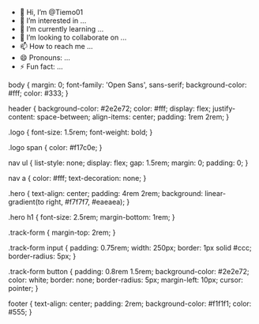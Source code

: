 - 👋 Hi, I’m @Tiemo01
- 👀 I’m interested in ...
- 🌱 I’m currently learning ...
- 💞️ I’m looking to collaborate on ...
- 📫 How to reach me ...
- 😄 Pronouns: ...
- ⚡ Fun fact: ...

<!---
Tiemo01/Tiemo01 is a ✨ special ✨ repository because its `README.md` (this file) appears on your GitHub profile.
You can click the Preview link to take a look at your changes.
--->
body {
  margin: 0;
  font-family: 'Open Sans', sans-serif;
  background-color: #fff;
  color: #333;
}

header {
  background-color: #2e2e72;
  color: #fff;
  display: flex;
  justify-content: space-between;
  align-items: center;
  padding: 1rem 2rem;
}

.logo {
  font-size: 1.5rem;
  font-weight: bold;
}

.logo span {
  color: #f17c0e;
}

nav ul {
  list-style: none;
  display: flex;
  gap: 1.5rem;
  margin: 0;
  padding: 0;
}

nav a {
  color: #fff;
  text-decoration: none;
}

.hero {
  text-align: center;
  padding: 4rem 2rem;
  background: linear-gradient(to right, #f7f7f7, #eaeaea);
}

.hero h1 {
  font-size: 2.5rem;
  margin-bottom: 1rem;
}

.track-form {
  margin-top: 2rem;
}

.track-form input {
  padding: 0.75rem;
  width: 250px;
  border: 1px solid #ccc;
  border-radius: 5px;
}

.track-form button {
  padding: 0.8rem 1.5rem;
  background-color: #2e2e72;
  color: white;
  border: none;
  border-radius: 5px;
  margin-left: 10px;
  cursor: pointer;
}

footer {
  text-align: center;
  padding: 2rem;
  background-color: #f1f1f1;
  color: #555;
}
